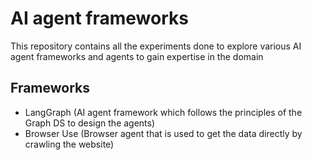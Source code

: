 # AI agent frameworks

This repository contains all the experiments done to explore various AI agent frameworks and agents to gain expertise in the domain

## Frameworks

- LangGraph (AI agent framework which follows the principles of the Graph DS to design the agents)
- Browser Use (Browser agent that is used to get the data directly by crawling the website)
